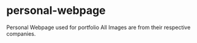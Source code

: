 # personal-webpage
Personal Webpage used for portfolio
All Images are from their respective companies.
